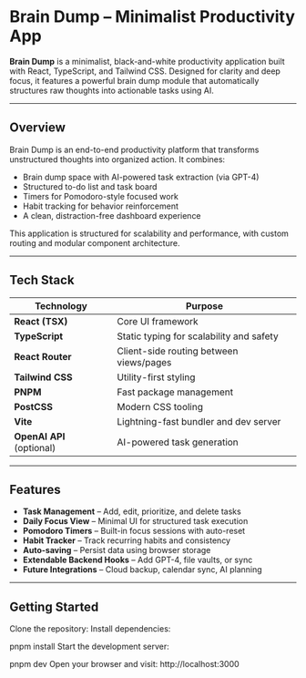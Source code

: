 # Brain Dump – Minimalist Productivity App

**Brain Dump** is a minimalist, black-and-white productivity application built with React, TypeScript, and Tailwind CSS. Designed for clarity and deep focus, it features a powerful brain dump module that automatically structures raw thoughts into actionable tasks using AI.

---

## Overview

Brain Dump is an end-to-end productivity platform that transforms unstructured thoughts into organized action. It combines:

- Brain dump space with AI-powered task extraction (via GPT-4)
- Structured to-do list and task board
- Timers for Pomodoro-style focused work
- Habit tracking for behavior reinforcement
- A clean, distraction-free dashboard experience

This application is structured for scalability and performance, with custom routing and modular component architecture.

---

## Tech Stack

| Technology       | Purpose                                    |
|------------------|--------------------------------------------|
| **React (TSX)**  | Core UI framework                          |
| **TypeScript**   | Static typing for scalability and safety   |
| **React Router** | Client-side routing between views/pages    |
| **Tailwind CSS** | Utility-first styling                      |
| **PNPM**         | Fast package management                    |
| **PostCSS**      | Modern CSS tooling                         |
| **Vite**         | Lightning-fast bundler and dev server      |
| **OpenAI API** (optional) | AI-powered task generation             |

---

## Features

- **Task Management** – Add, edit, prioritize, and delete tasks
- **Daily Focus View** – Minimal UI for structured task execution
- **Pomodoro Timers** – Built-in focus sessions with auto-reset
- **Habit Tracker** – Track recurring habits and consistency
- **Auto-saving** – Persist data using browser storage
- **Extendable Backend Hooks** – Add GPT-4, file vaults, or sync
- **Future Integrations** – Cloud backup, calendar sync, AI planning

---

## Getting Started

Clone the repository:
Install dependencies:

pnpm install
Start the development server:

pnpm dev
Open your browser and visit:
http://localhost:3000

